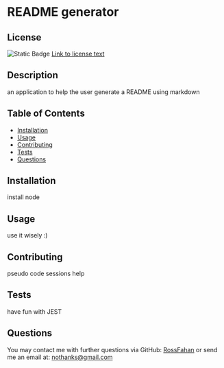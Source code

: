 # README generator

## License
![Static Badge](https://img.shields.io/badge/License-MIT-orange)   [Link to license text](https://opensource.org/license/mit/)

## Description
an application to help the user generate a README using markdown

## Table of Contents
- [Installation](#installation)
- [Usage](#usage)
- [Contributing](#contributing)
- [Tests](#tests)
- [Questions](#questions)

## Installation
install node

## Usage
use it wisely :) 

## Contributing
pseudo code sessions help

## Tests
have fun with JEST

## Questions
You may contact me with further questions via GitHub: [RossFahan](https://github.com/RossFahan)
or send me an email at: nothanks@gmail.com

